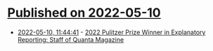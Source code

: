 # [Published on 2022-05-10](index.md)

* [2022-05-10, 11:44:41](https://news.ycombinator.com/item?id=31325907) - [2022 Pulitzer Prize Winner in Explanatory Reporting: Staff of Quanta Magazine](https://www.pulitzer.org/winners/staff-quanta-magazine-new-york-ny-notably-natalie-wolchover)
